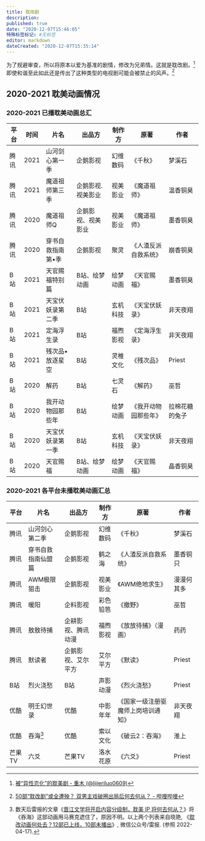 ```yaml
---
title: 耽改剧
description:
published: true
date: "2020-12-07T15:46:05"
特殊标签标记: #无标签
editor: markdown
dateCreated: "2020-12-07T15:35:14"
---
```


<!--异性恋版耽美剧-->

为了规避审查，所以将原本以爱为基准的剧情，修改为兄弟情。这就是耽改剧。[^tjxttfvc] 即使和谐至此如此还是传出了这种类型的电视剧可能会被禁止的风声。[^cv5121469]

[^tjxttfvc]: [被“异性恋化”的耽美剧 - 重木 (@lijieriluo0609)](https://web.archive.org/web/20201207152903if_/https://matters.news/@lijieriluo0609/被-异性恋化-的耽美剧-bafyreiderqpzsby6qo6tjxttfvcht6ogqzww55t5p4rdphmwojkwxynos4)

[^cv5121469]: [50部“耽改剧”或全遭殃？ 双男主戏破圈出局后何去何从？ - 哔哩哔哩](https://archive.is/63Pl2 "https://www.bilibili.com/read/cv5121469")

## 2020-2021 耽美动画情况

### 2020-2021 已播耽美动画总汇

| 平台 | 时间 | 片名              | 出品方             | 制作方   | 原著                 | 作者           |
| ---- | ---- | ----------------- | ------------------ | -------- | -------------------- | -------------- |
| 腾讯 | 2021 | 山河剑心第一季    | 企鹅影视           | 幻维数码 | 《千秋》             | 梦溪石         |
| 腾讯 | 2021 | 魔道祖师第三季    | 企鹅影视.视美影业  | 视美影业 | 《魔道祖师》         | 温香铜臭       |
| 腾讯 | 2020 | 魔道祖师Q         | 企鹅影视、视美影业 | 视美影业 | 《魔道祖师》         | 墨香铜臭       |
| 腾讯 | 2020 | 穿书自救指南第•季 | 企鹅影视           | 聚灵     | 《人渣反派自救系统》 | 崩香铜臭       |
| B站  | 2021 | 天官赐福特别篇    | B站、绘梦动画      | 绘梦动画 | 《天官赐福》         | 墨香铜臭       |
| B站  | 2021 | 天宝伏妖录第二季  | B站                | 玄机科技 | 《天宝伏妖录》       | 非天夜翔       |
| B站  | 2021 | 定海浮生录        | B站                | 福煦影视 | 《定海浮生录》       | 非天夜翔       |
| B站  | 2021 | 残次品•放逐星空   | B站                | 灵椎文化 | 《残次品》           | Priest         |
| B站  | 2020 | 解药              | B站                | 七灵石   | 《解药》             | 巫哲           |
| B站  | 2020 | 我开动物园那些年  | B站                | 绘梦动画 | 《我开动物园那些年》 | 拉棉花糖的兔子 |
| B站  | 2020 | 天宝伏妖录第一季  | B站                | 玄机科技 | 《天宝伏妖录》       | 非天夜翔       |
| B站  | 2020 | 天官赐福          | B站、绘梦动画      | 绘梦动画 | 《天官赐福》         | 晶香铜臭       |

### 2020-2021 各平台未播耽美动画汇总

| 平台   | 片名               | 出品方             | 制作方   | 原著                               | 作者       |
| ------ | ------------------ | ------------------ | -------- | ---------------------------------- | ---------- |
| 腾讯   | 山河剑心第二季     | 企鹅影视           | 幻维数码 | 《千秋》                           | 梦溪石     |
| 腾讯   | 穿书自救指南仙盟篇 | 企鹅影视           | 鹤之海   | 《人渣反派自救系统》               | 墨香铜只   |
| 腾讯   | AWM极限狙击        | 企鹅影视           | 视美影业 | 《AWM绝地求生》                    | 漫漫何其多 |
| 腾讯   | 暖阳               | 企料影视           | 彩色铅笆 | 《撤野》                           | 巫哲       |
| 腾讯   | 敖敖待捕           | 企耕影视、腾讯动漫 | 福煦影视 | 《放放待捕》（漫画）               | 药药       |
| 腾讯   | 默读者             | 企鹅影视、艾尔平方 | 艾尔平方 | 《默读》                           | Priest     |
| B站    | 烈火浇愁           | B站                | 声影动漫 | 《烈火浇愁》                       | Priest     |
| 优酷   | 明壬幻世录         | 优酷               | 中影年年 | 《国家一级注册驱魔师上岗培训通知》 | 非天夜翔   |
| 优酷   | 吞海[^th]          | 优酷               | 索以文化 | 《破云2：吞海》                    | 淮上       |
| 芒果TV | 六爻               | 芒果TV             | 洛水花原 | 《六爻》                           | Priest     |

[^th]: 数天后雷报的文章《[晋江文学将开启内容分级制，耽美 IP 将何去何从？](http://archiveiya74codqgiixo33q62qlrqtkgmcitqx5u2oeqnmn5bpcbiyd.onion/WP2HW "https://mp.weixin.qq.com/s/fdaMByb7Khp8pyo_Hd38mw")》将《吞海》这部动画用马赛克遮住了，原因不明。以上两个列表来自晓艳, 《[耽改动画何处去？12部已上线，10部未播出](http://archiveiya74codqgiixo33q62qlrqtkgmcitqx5u2oeqnmn5bpcbiyd.onion/ymrbF "http://mp.weixin.qq.com/s?__biz=Mzg5NTA0MTE0NQ==&mid=2247497131&idx=1&sn=d7741487530c476685844c985aaf04ef&chksm=c014debdf76357ab1c269fbd2cf0b4e12d8f2dc5c1dc34f38c9839bf6df4b2487e8a64597778#rd")》, 微信公众号/雷报. (参照 2022-04-17).

<!--
+ [国产剧2020：不能爆红那就“爆雷”?_详细解读_最新资讯_热点事件_36氪](https://www.36kr.com/p/981863497526537)
+ [50部“耽改剧”或全遭殃？ 双男主戏破圈出局后何去何从？ - 哔哩哔哩](https://archive.is/63Pl2 "https://www.bilibili.com/read/cv5121469")
+ [《陈情令》热播的背后 耽美怎样影响性别文化？-南都观察-财新博客-新世纪的常识传播者-财新网](https://web.archive.org/web/20191102020711/http://nanduguancha.blog.caixin.com/archives/213785)
+ [为什么现在这么多耽改剧呢？为什么越来越多的原耽读者讨厌耽改剧呢？ - 动漫资讯(英雄联盟LOL)](https://web.archive.org/web/20201207152852/http://www.bajieyou.com/new/b762c77659fe44c094e2c68947bc87ae)
+ [耽改剧是什么意思？ - 小鸡词典](https://web.archive.org/web/20201207153122if_/https://jikipedia.com/definition/891500248)
+ [耽美IP到底能撬动多大市场？_创事记_新浪科技_新浪网](https://web.archive.org/web/20201206152849/https://finance.sina.com.cn/tech/csj/2020-11-25/doc-iiznezxs3623109.shtml)
+ [如何正确解读耽改剧的感情|爱情|小说|美文_网易订阅](https://web.archive.org/web/20201207152803/https://dy.163.com/article/FCEQ4RVD0545GN33.html)
+ [男腾讯恋与爱姬艺的故事 - 哔哩哔哩](https://archive.is/jGtOT "https://www.bilibili.com/read/cv8577456")
+ [59部已知耽改剧项目总汇.jpg (440×1885)](https://archive.is/uyiNO/33efbabda770f7065b62888475846408e8cdad54.jpg)
+ [从耽美剧到耽改剧，剧中的两位男主到底啥关系?-大河报网](https://archive.is/GkiZN "https://www.dahebao.cn/news/1518191?cid=1518191")
-->
